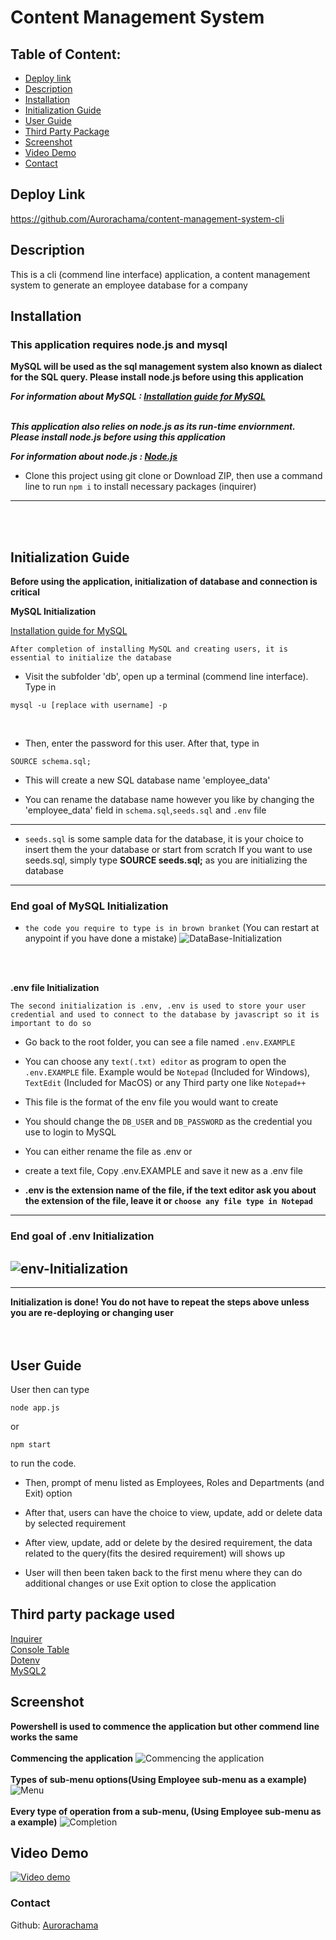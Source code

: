 
# Content Management System

## Table of Content: 
* [Deploy link](#Deploy-link)
* [Description](#Description)
* [Installation](#Installation)
* [Initialization Guide](#Initialization-Guide)
* [User Guide](#User-Guide)
* [Third Party Package](#Third-party-package-used)
* [Screenshot](#Screenshot)
* [Video Demo](#Video-demo)
* [Contact](#Contact)

## Deploy Link
https://github.com/Aurorachama/content-management-system-cli

## Description 

This is a cli (commend line interface) application, a content management system to generate an employee database for a company

## Installation 
### This application requires node.js and mysql
**MySQL will be used as the sql management system also known as dialect for the SQL query. Please install node.js before using this application**

***For information about MySQL : [Installation guide for MySQL](https://dev.mysql.com/doc/refman/8.0/en/installing.html)*** <br> <br>

***This application also relies on node.js as its run-time enviornment. Please install node.js before using this application***

***For information about node.js : [Node.js](https://nodejs.org/)***
* Clone this project using git clone <url> or Download ZIP, then use a command line to  run ``` npm i ``` to install necessary packages (inquirer)
---
<br>
<br>

## Initialization Guide
**Before using the application, initialization of database and connection is critical**

**MySQL Initialization**

[Installation guide for MySQL](https://dev.mysql.com/doc/refman/8.0/en/installing.html)

`After completion of installing MySQL and creating users, it is essential to initialize the database`

* Visit the subfolder 'db', open up a terminal (commend line interface). Type in 
```
mysql -u [replace with username] -p
```
<br>

* Then, enter the password for this user. After that, type in
```
SOURCE schema.sql;
```

* This will create a new SQL database name 'employee_data'

* You can rename the database name however you like by changing the 'employee_data' field in `schema.sql`,`seeds.sql` and `.env` file
---
* `seeds.sql` is some sample data for the database, it is your choice to insert them the your database or start from scratch If you want to use seeds.sql, simply type **SOURCE seeds.sql;** as you are initializing the database
---
### End goal of MySQL Initialization

* `the code you require to type is in brown branket` (You can restart at anypoint if you have done a mistake)
![DataBase-Initialization](./db-init.png)
<br>
<br>

**.env file Initialization**

```
The second initialization is .env, .env is used to store your user credential and used to connect to the database by javascript so it is important to do so
```
* Go back to the root folder, you can see a file named `.env.EXAMPLE`

* You can choose any `text(.txt) editor` as program to open the `.env.EXAMPLE` file. Example would be `Notepad` (Included for Windows), `TextEdit` (Included for MacOS) or any Third party one like `Notepad++`

* This file is the format of the env file you would want to create

* You should change the `DB_USER` and `DB_PASSWORD` as the credential you use to login to MySQL

* You can either rename the file as .env or
* create a text file, Copy .env.EXAMPLE and save it new as a .env file
* **.env is the extension name of the file, if the text editor ask you about the extension of the file, leave it or `choose any file type in Notepad`**
---
### End goal of .env Initialization

![env-Initialization](./env-init.png)
---
---

**Initialization is done! You do not have to repeat the steps above unless you are re-deploying or changing user**
<br>
<br>
<br>
## User Guide
User then can type 
``` 
node app.js
```
or 
``` 
npm start
```
to run the code. 

* Then, prompt of menu listed as Employees, Roles and Departments (and Exit) option

* After that, users can have the choice to view, update, add or delete data by selected requirement

* After view, update, add or delete by the desired requirement, the data related to the query(fits the desired requirement) will shows up

* User will then been taken back to the first menu where they can do additional changes or use Exit option to close the application


## Third party package used
[Inquirer](https://github.com/SBoudrias/Inquirer.js) <br>
[Console Table](https://github.com/bahmutov/console.table) <br>
[Dotenv](https://github.com/motdotla/dotenv) <br>
[MySQL2](https://github.com/sidorares/node-mysql2) <br>


## Screenshot
**Powershell is used to commence the application but other commend line works the same** <br><br>
**Commencing the application**
![Commencing the application](./commencing.png) <br> <br>
**Types of sub-menu options(Using Employee sub-menu as a example)**![Menu](./menu.png) <br> <br>
**Every type of operation from a sub-menu, (Using Employee sub-menu as a example)**
![Completion](./completion.png)

## Video Demo
[![Video demo](./completion.png)](https://drive.google.com/file/d/1BxQFb_PNbSDfG00Mk-TBF-HbNQiZJBdU/view)
### Contact 

Github: [Aurorachama](https://github.com/Aurorachama)
